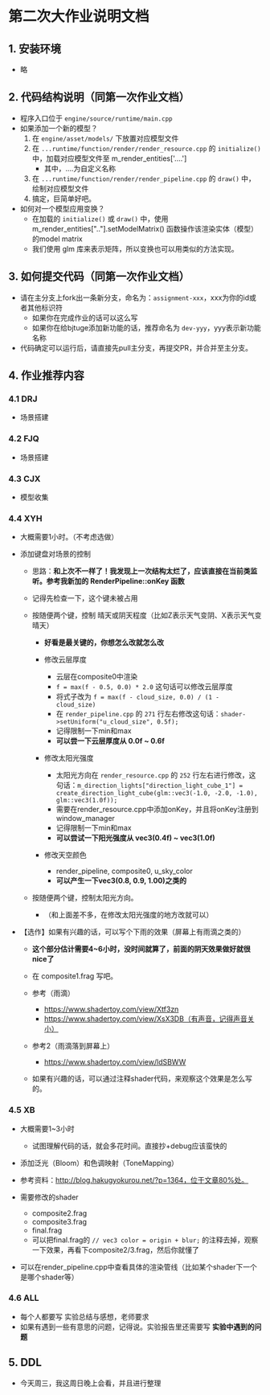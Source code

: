 # 第二次大作业说明文档

## 1. 安装环境

* 略

## 2. 代码结构说明（同第一次作业文档）

* 程序入口位于 `engine/source/runtime/main.cpp`
* 如果添加一个新的模型？
  1. 在 `engine/asset/models/` 下放置对应模型文件
  2. 在 `...runtime/function/render/render_resource.cpp` 的 `initialize()` 中，加载对应模型文件至 m_render_entities['....']
     * 其中，....为自定义名称
  3. 在 `...runtime/function/render/render_pipeline.cpp` 的 `draw()` 中，绘制对应模型文件
  4. 搞定，巨简单好吧。
* 如何对一个模型应用变换？
  * 在加载的 `initialize()` 或 `draw()` 中，使用 m_render_entities[".."].setModelMatrix() 函数操作该渲染实体（模型）的model matrix
  * 我们使用 glm 库来表示矩阵，所以变换也可以用类似的方法实现。

## 3. 如何提交代码（同第一次作业文档）

* 请在主分支上fork出一条新分支，命名为：`assignment-xxx`，xxx为你的id或者其他标识符
  * 如果你在完成作业的话可以这么写
  * 如果你在给bjtuge添加新功能的话，推荐命名为 `dev-yyy`，yyy表示新功能名称
* 代码确定可以运行后，请直接先pull主分支，再提交PR，并合并至主分支。

## 4. 作业推荐内容

### 4.1 DRJ

* 场景搭建

### 4.2 FJQ

* 场景搭建

### 4.3 CJX

* 模型收集

### 4.4 XYH

* 大概需要1小时。（不考虑选做）
* 添加键盘对场景的控制
  * 思路：**和上次不一样了！我发现上一次结构太烂了，应该直接在当前类监听。参考我新加的 RenderPipeline::onKey 函数**
  * 记得先检查一下，这个键未被占用
  * 按随便两个键，控制 晴天或阴天程度（比如Z表示天气变阴、X表示天气变晴天）
    * **好看是最关键的，你想怎么改就怎么改**
    * 修改云层厚度
      * 云层在composite0中渲染
      * `f = max(f - 0.5, 0.0) * 2.0` 这句话可以修改云层厚度
      * 将式子改为 `f = max(f - cloud_size, 0.0) / (1 - cloud_size)`
      * 在 `render_pipeline.cpp` 的 `271` 行左右修改这句话：`shader->setUniform("u_cloud_size", 0.5f);`
      * 记得限制一下min和max
      * **可以尝一下云层厚度从 0.0f ~ 0.6f**
    
    * 修改太阳光强度
      * 太阳光方向在 `render_resource.cpp` 的 `252` 行左右进行修改，这句话：`m_direction_lights["direction_light_cube_1"] = create_direction_light_cube(glm::vec3(-1.0, -2.0, -1.0), glm::vec3(1.0f));`
      * 需要在render_resource.cpp中添加onKey，并且将onKey注册到window_manager
      * 记得限制一下min和max
      * **可以尝试一下阳光强度从 vec3(0.4f) ~ vec3(1.0f)**
    
    * 修改天空颜色
      * render_pipeline, composite0, u_sky_color
      * **可以产生一下vec3(0.8, 0.9, 1.00)之类的** 
    
  * 按随便两个键，控制太阳光方向。
    * （和上面差不多，在修改太阳光强度的地方改就可以）

* 【选作】如果有兴趣的话，可以写个下雨的效果（屏幕上有雨滴之类的）
  * **这个部分估计需要4~6小时，没时间就算了，前面的阴天效果做好就很nice了**
  * 在 composite1.frag 写吧。
  * 参考（雨滴）
    * https://www.shadertoy.com/view/Xtf3zn
    * https://www.shadertoy.com/view/XsX3DB（有声音，记得声音关小）

  * 参考2（雨滴落到屏幕上）
    * https://www.shadertoy.com/view/ldSBWW

  * 如果有兴趣的话，可以通过注释shader代码，来观察这个效果是怎么写的。

### 4.5 XB

* 大概需要1~3小时
  * 试图理解代码的话，就会多花时间。直接抄+debug应该蛮快的

* 添加泛光（Bloom）和色调映射（ToneMapping）
* 参考资料：http://blog.hakugyokurou.net/?p=1364，位于文章80%处。
* 需要修改的shader
  * composite2.frag
  * composite3.frag
  * final.frag
  * 可以把final.frag的 `// vec3 color = origin + blur;` 的注释去掉，观察一下效果，再看下composite2/3.frag，然后你就懂了
* 可以在render_pipeline.cpp中查看具体的渲染管线（比如某个shader下一个是哪个shader等）

### 4.6 ALL

* 每个人都要写 实验总结与感想，老师要求
* 如果有遇到一些有意思的问题，记得说。实验报告里还需要写 **实验中遇到的问题**

## 5. DDL

* 今天周三，我这周日晚上会看，并且进行整理